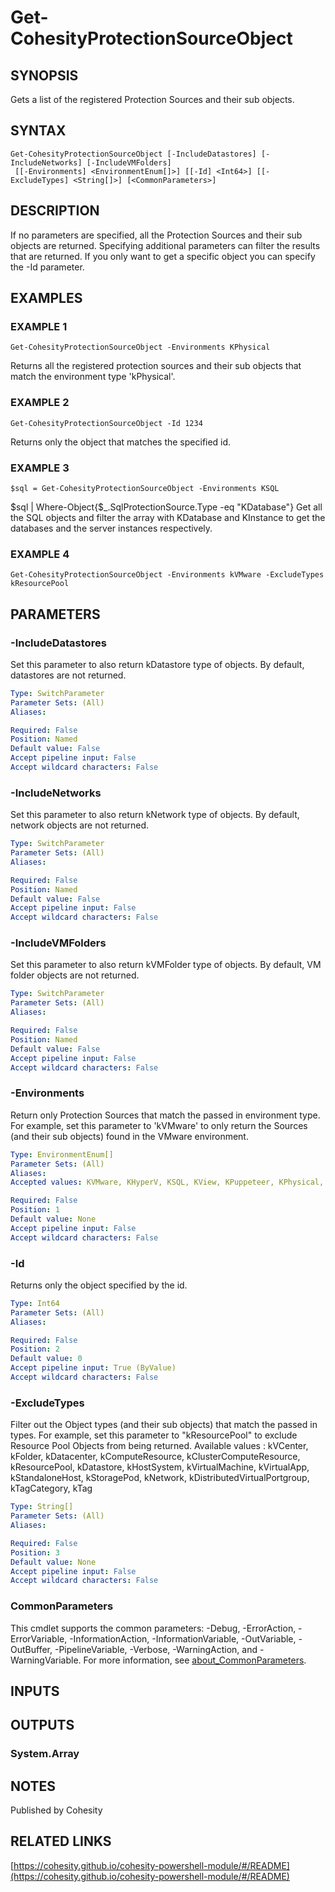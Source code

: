 # Get-CohesityProtectionSourceObject

## SYNOPSIS
Gets a list of the registered Protection Sources and their sub objects.

## SYNTAX

```
Get-CohesityProtectionSourceObject [-IncludeDatastores] [-IncludeNetworks] [-IncludeVMFolders]
 [[-Environments] <EnvironmentEnum[]>] [[-Id] <Int64>] [[-ExcludeTypes] <String[]>] [<CommonParameters>]
```

## DESCRIPTION
If no parameters are specified, all the Protection Sources and their sub objects are returned.
Specifying additional parameters can filter the results that are returned.
If you only want to get a specific object you can specify the -Id parameter.

## EXAMPLES

### EXAMPLE 1
```
Get-CohesityProtectionSourceObject -Environments KPhysical
```

Returns all the registered protection sources and their sub objects that match the environment type 'kPhysical'.

### EXAMPLE 2
```
Get-CohesityProtectionSourceObject -Id 1234
```

Returns only the object that matches the specified id.

### EXAMPLE 3
```
$sql = Get-CohesityProtectionSourceObject -Environments KSQL
```

$sql | Where-Object{$_.SqlProtectionSource.Type -eq "KDatabase"}
Get all the SQL objects and filter the array with KDatabase and KInstance to get the databases and the server instances respectively.

### EXAMPLE 4
```
Get-CohesityProtectionSourceObject -Environments kVMware -ExcludeTypes kResourcePool
```

## PARAMETERS

### -IncludeDatastores
Set this parameter to also return kDatastore type of objects.
By default, datastores are not returned.

```yaml
Type: SwitchParameter
Parameter Sets: (All)
Aliases:

Required: False
Position: Named
Default value: False
Accept pipeline input: False
Accept wildcard characters: False
```

### -IncludeNetworks
Set this parameter to also return kNetwork type of objects.
By default, network objects are not returned.

```yaml
Type: SwitchParameter
Parameter Sets: (All)
Aliases:

Required: False
Position: Named
Default value: False
Accept pipeline input: False
Accept wildcard characters: False
```

### -IncludeVMFolders
Set this parameter to also return kVMFolder type of objects.
By default, VM folder objects are not returned.

```yaml
Type: SwitchParameter
Parameter Sets: (All)
Aliases:

Required: False
Position: Named
Default value: False
Accept pipeline input: False
Accept wildcard characters: False
```

### -Environments
Return only Protection Sources that match the passed in environment type.
For example, set this parameter to 'kVMware' to only return the Sources (and their sub objects) found in the VMware environment.

```yaml
Type: EnvironmentEnum[]
Parameter Sets: (All)
Aliases:
Accepted values: KVMware, KHyperV, KSQL, KView, KPuppeteer, KPhysical, KPure, KNimble, KAzure, KNetapp, KAgent, KGenericNas, KAcropolis, KPhysicalFiles, KIsilon, KGPFS, KKVM, KAWS, KExchange, KHyperVVSS, KOracle, KGCP, KFlashBlade, KAWSNative, KO365, KO365Outlook, KHyperFlex, KGCPNative, KAzureNative, KKubernetes, KElastifile, KAD, KRDSSnapshotManager, KCassandra, KMongoDB, KCouchbase, KHdfs, KHive, KHBase, KUDA, KO365Teams, KO365Group, KO365Exchange, KO365OneDrive, KO365Sharepoint, KO365PublicFolders

Required: False
Position: 1
Default value: None
Accept pipeline input: False
Accept wildcard characters: False
```

### -Id
Returns only the object specified by the id.

```yaml
Type: Int64
Parameter Sets: (All)
Aliases:

Required: False
Position: 2
Default value: 0
Accept pipeline input: True (ByValue)
Accept wildcard characters: False
```

### -ExcludeTypes
Filter out the Object types (and their sub objects) that match the passed in types.
For example, set this parameter to "kResourcePool" to exclude Resource Pool Objects from being returned.
Available values : kVCenter, kFolder, kDatacenter, kComputeResource, kClusterComputeResource, kResourcePool, kDatastore, kHostSystem, kVirtualMachine, kVirtualApp, kStandaloneHost, kStoragePod, kNetwork, kDistributedVirtualPortgroup, kTagCategory, kTag

```yaml
Type: String[]
Parameter Sets: (All)
Aliases:

Required: False
Position: 3
Default value: None
Accept pipeline input: False
Accept wildcard characters: False
```

### CommonParameters
This cmdlet supports the common parameters: -Debug, -ErrorAction, -ErrorVariable, -InformationAction, -InformationVariable, -OutVariable, -OutBuffer, -PipelineVariable, -Verbose, -WarningAction, and -WarningVariable. For more information, see [about_CommonParameters](http://go.microsoft.com/fwlink/?LinkID=113216).

## INPUTS

## OUTPUTS

### System.Array
## NOTES
Published by Cohesity

## RELATED LINKS

[https://cohesity.github.io/cohesity-powershell-module/#/README](https://cohesity.github.io/cohesity-powershell-module/#/README)

